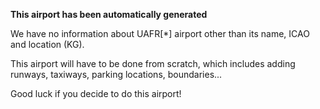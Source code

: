 **This airport has been automatically generated**

We have no information about UAFR[*] airport other than its name, ICAO and location (KG).

This airport will have to be done from scratch, which includes adding runways, taxiways, parking locations, boundaries...

Good luck if you decide to do this airport!